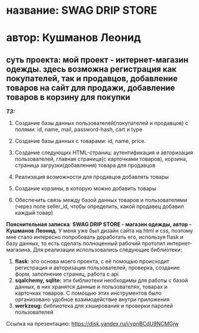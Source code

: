# название: SWAG DRIP STORE
# автор: Кушманов Леонид

## суть проекта: мой проект - интернет-магазин одежды. здесь возможна регистрация как покупателей, так и продавцов, добавление товаров на сайт для продажи, добавление товаров в корзину для покупки

___ТЗ:___
1. Создание базы данных пользователей(покупателей и продавцов) с полями: id, name, mail, password-hash, cart и type

2. Создание базы данных с товарами: id, name, price.

3. Создание следующих HTML-страниц: аутентификация и авторизация пользователей, главная страница(с карточками товаров), корзина, страница загрузки(добавления) товара для продавцов

4. Реализация возможности для продавцов добавлять товары

5. Создание корзины, в которую можно добавить товары

6. Обеспечить связь между базой данных товаров и пользователями (через поле seller_id, чтобы определить, какой продавец добавил каждый товар)


__Пояснительная записка__: **SWAG DRIP STORE - магазин одежды, автор - Кушманов Леонид**. У меня уже был дизайн сайта на html и css, поэтому мне стало интересно попробовать доработать его, используя flask и базу данных, то есть сделать полноценный рабочий прототип интернет-магазина.
Для реализации использовались следующие библиотеки:
1. **flask:** это основа моего проекта, с её помощью происходит регистрация и авторизация пользователей, проверка, создание форм, заполнение страниц, работа с api
2. **sqalchemy, sqlite:** эти библиотеки необходимы для работы с базой данных, в них хранятся данные и пользователях, товарах и карточках товаров. С помощью этих инструментов было организовано удобное взаимодействие внутри приложения
3. **werkzeug:** библиотека для хэширования и проверки паролей пользователей

Ссылка на презентацию: https://disk.yandex.ru/i/ypnBCdU9NCMGjw

